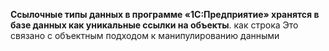 **Ссылочные типы данных в программе «1С:Предприятие» хранятся в базе данных как уникальные ссылки на объекты**. как строка Это связано с объектным подходом к манипулированию данными